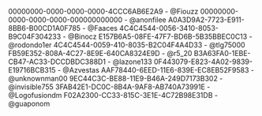 00000000-0000-0000-0000-4CCC6AB6E2A9 - @Fiouzz
00000000-0000-0000-0000-000000000000 - @anonfilee
A0A3D9A2-7723-E911-8BB6-B00CD1A0F785 - @Faaces
4C4C4544-0056-3410-8053-B9C04F304233 - @Binocz
E157B6A5-08FE-47F7-BD6B-5B35BBEC0C13 - @rodondo1er
4C4C4544-0059-410-8035-B2C04F4A4D33 - @tlg75000
FB59E352-808A-4C27-8E9E-640CA8324E9D - @r5_20
B3A63FA0-1EBE-CB47-AC33-DCCDBDC388D1 - @lazone133
0F443079-E823-4A02-9839-E19716BCB315 - @Azvestas
AAF78440-6EED-11E6-839E-EC8EB52F9583 - @unknownman00
9EC44C3C-BE88-11E9-B46A-249D7173B302 - @invisible755
3FAB42E1-DC0C-8B4A-9AF8-AB740A73991E - @Logofusiondm
F02A2300-CC33-815C-3E1E-4C72B98E31DB - @guaponom
